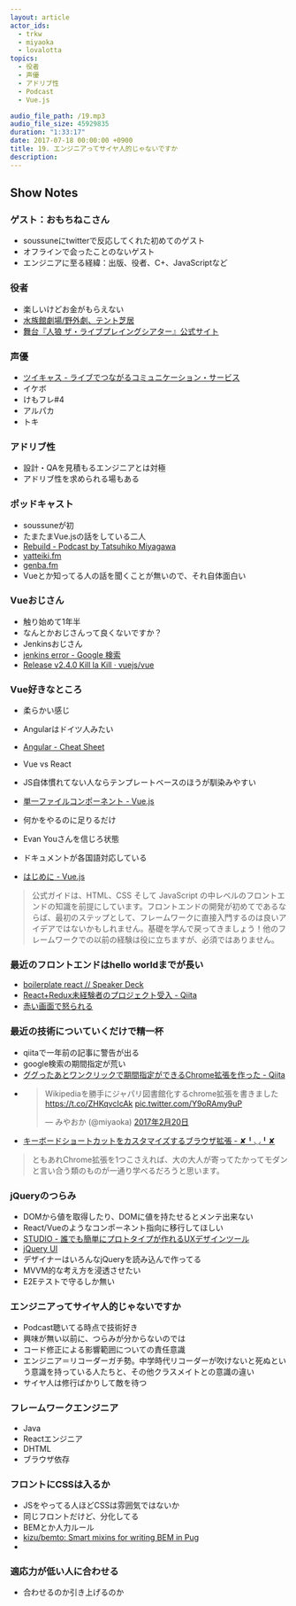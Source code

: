 ```yaml
---
layout: article
actor_ids:
  - trkw
  - miyaoka
  - lovalotta
topics:
  - 役者
  - 声優
  - アドリブ性
  - Podcast
  - Vue.js

audio_file_path: /19.mp3
audio_file_size: 45929835
duration: "1:33:17"
date: 2017-07-18 00:00:00 +0900
title: 19. エンジニアってサイヤ人的じゃないですか
description:
---
```


## Show Notes

### ゲスト：おもちねこさん
- soussuneにtwitterで反応してくれた初めてのゲスト
- オフラインで会ったことのないゲスト
- エンジニアに至る経緯：出版、役者、C+、JavaScriptなど

### 役者
- 楽しいけどお金がもらえない
- [水族館劇場/野外劇、テント芝居](http://www.suizokukangekijou.com/)
- [舞台『人狼 ザ・ライブプレイングシアター』公式サイト](http://7th-castle.com/jinrou/)

### 声優
- [ツイキャス - ライブでつながるコミュニケーション・サービス](http://twitcasting.tv/)
- イケボ
- けもフレ#4
- アルパカ
- トキ

### アドリブ性
- 設計・QAを見積もるエンジニアとは対極
- アドリブ性を求められる場もある

### ポッドキャスト
- soussuneが初
- たまたまVue.jsの話をしている二人
- [Rebuild - Podcast by Tatsuhiko Miyagawa](https://rebuild.fm/)
- [yatteiki.fm](https://yatteiki.fm/)
- [genba.fm](https://genba.fm/)
- Vueとか知ってる人の話を聞くことが無いので、それ自体面白い

### Vueおじさん
- 触り始めて1年半
- なんとかおじさんって良くないですか？
- Jenkinsおじさん
- [jenkins error - Google 検索](https://www.google.co.jp/search?q=jenkins+error&tbm=isch)
- [Release v2.4.0 Kill la Kill · vuejs/vue](https://github.com/vuejs/vue/releases/tag/v2.4.0)

### Vue好きなところ
- 柔らかい感じ
- Angularはドイツ人みたい
- [Angular - Cheat Sheet](https://angular.io/guide/cheatsheet)
- Vue vs React
- JS自体慣れてない人ならテンプレートベースのほうが馴染みやすい
- [単一ファイルコンポーネント - Vue.js](https://jp.vuejs.org/v2/guide/single-file-components.html)
- 何かをやるのに足りるだけ

- Evan Youさんを信じろ状態
- ドキュメントが各国語対応している
- [はじめに - Vue.js](https://jp.vuejs.org/v2/guide/index.html)

> 公式ガイドは、HTML、CSS そして JavaScript の中レベルのフロントエンドの知識を前提にしています。フロントエンドの開発が初めてであるならば、最初のステップとして、フレームワークに直接入門するのは良いアイデアではないかもしれません。基礎を学んで戻ってきましょう！他のフレームワークでの以前の経験は役に立ちますが、必須ではありません。

### 最近のフロントエンドはhello worldまでが長い
- [boilerplate react // Speaker Deck](https://speakerdeck.com/ne_sachirou/boilerplate-react)
- [React+Redux未経験者のプロジェクト受入 - Qiita](http://qiita.com/nabepon/items/22ec2f486f9543b0dd52)
- [赤い画面で怒られる](https://github.com/commissure/redbox-react/blob/master/README.md)

### 最近の技術についていくだけで精一杯
- qiitaで一年前の記事に警告が出る
- google検索の期間指定が荒い
- [ググったあとワンクリックで期間指定ができるChrome拡張を作った - Qiita](http://qiita.com/ktrysmt/items/87370a3ef4b5234e6e09)
- <blockquote class="twitter-tweet" data-lang="ja"><p lang="ja" dir="ltr">Wikipediaを勝手にジャパリ図書館化するchrome拡張を書きました <a href="https://t.co/ZHKqvcIcAk">https://t.co/ZHKqvcIcAk</a> <a href="https://t.co/Y9oRAmy9uP">pic.twitter.com/Y9oRAmy9uP</a></p>&mdash; みやおか (@miyaoka) <a href="https://twitter.com/miyaoka/status/833650455947341824">2017年2月20日</a></blockquote>
- [キーボードショートカットをカスタマイズするブラウザ拡張 - ✘╹◡╹✘](http://r7kamura.hatenablog.com/entry/2016/11/10/090029)

> ともあれChrome拡張を1つこさえれば、大の大人が寄ってたかってモダンと言い合う類のものが一通り学べるだろうと思います。

### jQueryのつらみ
- DOMから値を取得したり、DOMに値を持たせるとメンテ出来ない
- React/Vueのようなコンポーネント指向に移行してほしい
- [STUDIO - 誰でも簡単にプロトタイプが作れるUXデザインツール](https://ohako.studio/ja)
- [jQuery UI](https://jqueryui.com/)
- デザイナーはいろんなjQueryを読み込んで作ってる
- MVVM的な考え方を浸透させたい
- E2Eテストで守るしか無い

### エンジニアってサイヤ人的じゃないですか
- Podcast聴いてる時点で技術好き
- 興味が無い以前に、つらみが分からないのでは
- コード修正による影響範囲についての責任意識
- エンジニア＝リコーダーガチ勢。中学時代リコーダーが吹けないと死ぬという意識を持っている人たちと、その他クラスメイトとの意識の違い
- サイヤ人は修行ばかりして敵を待つ

### フレームワークエンジニア
- Java
- Reactエンジニア
- DHTML
- ブラウザ依存

### フロントにCSSは入るか
- JSをやってる人ほどCSSは雰囲気ではないか
- 同じフロントだけど、分化してる
- BEMとか人力ルール
- [kizu/bemto: Smart mixins for writing BEM in Pug](https://github.com/kizu/bemto)
- 

### 適応力が低い人に合わせる
- 合わせるのか引き上げるのか

<script async src="//platform.twitter.com/widgets.js" charset="utf-8"></script>
